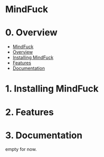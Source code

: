 # MindFuck

# 0. Overview

* [MindFuck]()<br>
* [Overview]()<br>
* [Installing MindFuck]()<br>
* [Features]()<br>
* [Documentation]()<br>

# 1. Installing MindFuck

# 2. Features

# 3. Documentation

empty for now.
